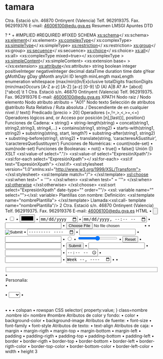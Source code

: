 # tamara

Ctra. Estació s/n. 46870 Ontinyent (Valencia)
Telf. 962919375. Fax. 962919376
 E-mail: 46006100@edu.gva.es
Resumen LMSGI
Apuntes
DTD
<!ELEMENT >
<!ATTLIST >
<!ELEMENT br EMTY >
<!ELEMENT nombre (#PCDATA) >
<!ELEMENT a ANY>
<!ELEMENT libro (TITULO, AUTOR) >
<!ELEMENT libro (TITULO |AUTOR) >
<!ATTLIST Pelicula Genero (Ficcion | Terror) “Terror">
<!ATTLIST Autor Nacionalidad CDATA >
?
*
+
#IMPLIED
#REQUIRED
#FIXED
SCHEMA
<xs:schema></ xs:schema>
<xs:element></ xs:element>
<xs:complexType></ xs:complexType>
<xs:simpleType></ xs:simpleType>
<xs:restriction></ xs:restriction>
<xs:group></ xs:group>
<xs:secuence></ xs:secuence>
<xs:choice></ xs:choice>
<xs:all></ xs:all>
<xs:complexType mixed=true></ xs:complexType >
<xs:simpleContent></ xs:simpleContent>
<xs:extension base= ></xs:extension>
<xs:attribute></xs:attribute>
string
boolean
integer
positiveInteger
negativeInteger
decimal
dataTime
duration
time
date
gYear
gMothDay
gDay
gMonth
anyUri
ID
length
minLength
maxLength
enumeration
whitespace
(max/min)(In/Ex)clusive
totalDigits
fractionDigits
(min/max)Occurs
[A-Z a-z]
[A-Z]
[a-z]
[0-9]
\D
(A)
A|B
A?
A+
[abcd]
[^abcd]
\t
1
Ctra. Estació s/n. 46870 Ontinyent (Valencia)
Telf. 962919375. Fax. 962919376
 E-mail: 46006100@edu.gva.es
XPATH
Nodo raiz /
Nodo elemento <elemento>
Nodo atributo atributo = "A01"
Nodo texto 
Selección de atributos @atributo
Ruta Relativa /
Ruta absoluta ./
Descendiente de en cualquier nivel //
text()
Predicado [precio > 20]
Operadores (=,!=,>,<,>=,<=)
Operadores lógicos and, or
Acceso por posición [n],[last()], position()
Funciones de Cadena:
• string()
• string-length(string)
• concat(string1, string2,string3, 
string4,...)
• contains(string1, string2)
• starts-with(string1, string2)
• substring(string, start, length?)
• substring-after(string1, string2)
• substring-before(string1, string2)
• translate(string, ‘caracteresASustituir’, 
‘caracteresQueSustituyen’)
Funciones de Numéricas:
• count(node-set)
• sum(node-set)
Funciones de Booleanas:
• not()
• true()
• false()
Unión (|)
XSLT
<xsl:value-of select="."/>
<xsl:value-of select="ExpresiónXpath"/>
<xsl:for-each select="ExpresiónXpath"></ xsl:for-each>
<xsl:if test="ExpresiónXpath"> </xsl:if>
<xsl:stylesheet version="1.0"xmlns:xsl="http://www.w3.org/1999/XSL/Transform"></xsl:stylesheet>
<xsl:template match="/"> </xsl:template>
<xsl:choose>
 <xsl:when test=" = ''">
 </xsl:when>
 <xsl:when test=" = ''">
 </xsl:when>
 <xsl:otherwise>
 </xsl:otherwise>
</xsl:choose>
<xsl:sort select="ExpresiónXpath" date-type="" order=""/>
<xsl: variable name="" select=""></xsl: variable>
Plantillas con nombre:
Definición: <xsl:template name="nombrePlantilla"> </xsl:template>
Llamada:<xsl:call- template name="nombrePlantilla"/>
2
Ctra. Estació s/n. 46870 Ontinyent (Valencia)
Telf. 962919375. Fax. 962919376
 E-mail: 46006100@edu.gva.es
HTML
• <input type="button">
• <input type="checkbox">
• <input type="color">
• <input type="date">
• <input type="datetime-local">
• <input type="email">
• <input type="file">
• <input type="hidden">
• <input type="image">
• <input type="month">
• <input type="number">
• <input type="password">
• <input type="radio">
• <input type="range">
• <input type="reset">
• <input type="search">
• <input type="submit">
• <input type="tel">
• <input type="text">
• <input type="time">
• <input type="url">
• <input type="week">
• <label for=""></label> 
• <fieldset> </fieldset>
• <legend>Personalia:</legend>
• <form> </form> 
• <select name="" id="">
 <optgroup label="">
 <option value=""></option>
 <option value=""></option>
 </optgroup>
</select> 
• <table></table>
• <th></th>
• <td></td>
• colspan
• rowspan
CSS
<link rel="stylesheet" type="text/css" href="xxx.css">
selector{
property:value;
}
class=nombre .nombre
id= nombre #nombre
Atributos de color y fondo:
• color
• background-color
• background-image
Atributos de fuente:
• font-size
• font-family
• font-style
Atributos de texto:
• text-align
Atributos de caja:
• margin
• margin-rigth
• margin-top
• margin-bottom
• margin-left
• padding
• padding-rigth
• padding-top
• padding-bottom
• padding-left
• border
• border-rigth
• border-top
• border-bottom
• border-left
• border-rigth-color
• border-top-color
• border-bottom-color
• border-left-color
• width
• height
3
